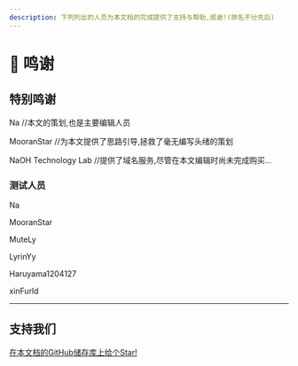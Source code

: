 ```yaml
---
description: 下列列出的人员为本文档的完成提供了支持与帮助,感谢!(排名不分先后)
---
```


# 🙏 鸣谢

## 特别鸣谢

Na //本文的策划,也是主要编辑人员

MooranStar //为本文提供了思路引导,拯救了毫无编写头绪的策划

NaOH Technology Lab //提供了域名服务,尽管在本文编辑时尚未完成购买...

### 测试人员

Na

MooranStar

MuteLy

LyrinYy

Haruyama1204127

xinFurld

***

## 支持我们

[在本文档的GitHub储存库上给个Star!](https://github.com/NaOH-HaN/HNPS-Docs)
